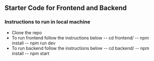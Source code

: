 ## Starter Code for Frontend and Backend

### Instructions to run in local machine

- Clone the repo
- To run frontend follow the instructions below
  -- cd frontend/
  -- npm install
  -- npm run dev
- To run backend follow the instructions below
  -- cd backend/
  -- npm install
  -- npm start
